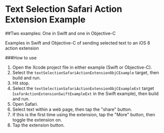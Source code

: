 Text Selection Safari Action Extension Example
===================================
##Two examples: One in Swift and one in Objective-C

Examples in Swift and Objective-C of sending selected text to an iOS 8 action extension

###How to use
1. Open the Xcode project file in either example (Swift or Objective-C). 
2. Select the `textSelectionSafariActionExtensionObjCExample` target, then build and run. 
3. Hit stop. 
4. Select the `textSelectionSafariActionExtensionObjCExampleExt` target (`safarActionExtensionSwiftExampleExt` in the Swift example), then build and run.
5. Open Safari. 
6. Select text within a web page, then tap the "share" button.
7. If this is the first time using the extension, tap the "More" button, then toggle the extension on.
8. Tap the extension button.